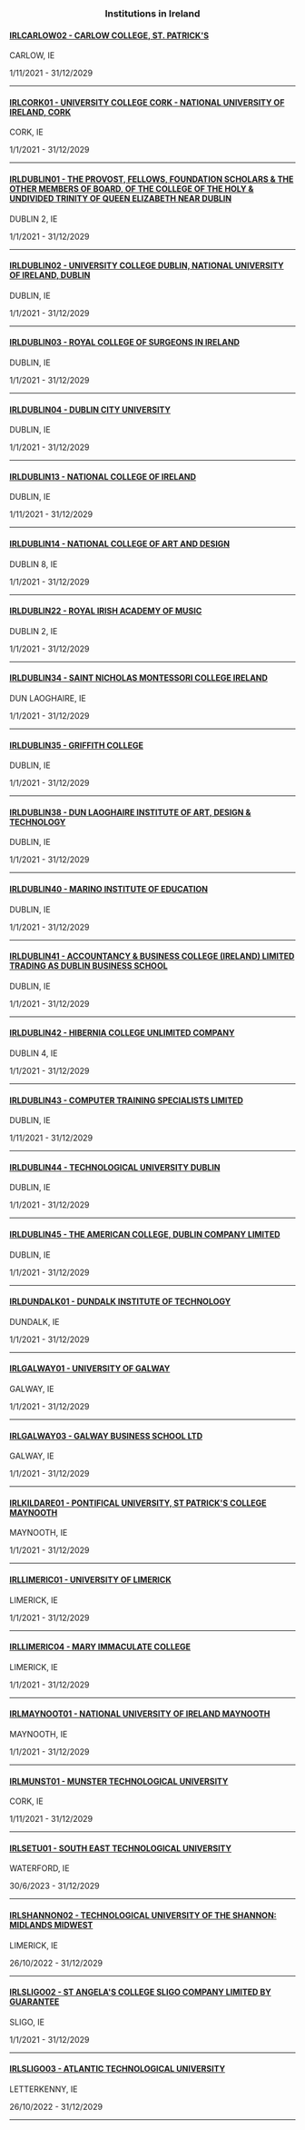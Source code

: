 <h3 align="center">Institutions in Ireland</h3>

<h4><a href="//www.carlowcollege.ie">IRLCARLOW02 - CARLOW COLLEGE, ST. PATRICK'S</a></h4>
CARLOW, IE

1/11/2021 - 31/12/2029

---
<h4><a href="//www.ucc.ie">IRLCORK01 - UNIVERSITY COLLEGE CORK - NATIONAL UNIVERSITY OF IRELAND, CORK</a></h4>
CORK, IE

1/1/2021 - 31/12/2029

---
<h4><a href="//www.tcd.ie">IRLDUBLIN01 - THE PROVOST, FELLOWS, FOUNDATION SCHOLARS & THE OTHER MEMBERS OF BOARD, OF THE COLLEGE OF THE HOLY & UNDIVIDED TRINITY OF QUEEN ELIZABETH NEAR DUBLIN</a></h4>
DUBLIN 2, IE

1/1/2021 - 31/12/2029

---
<h4><a href="//www.ucd.ie">IRLDUBLIN02 - UNIVERSITY COLLEGE DUBLIN, NATIONAL UNIVERSITY OF IRELAND, DUBLIN</a></h4>
DUBLIN, IE

1/1/2021 - 31/12/2029

---
<h4><a href="https://www.rcsi.com">IRLDUBLIN03 - ROYAL COLLEGE OF SURGEONS IN IRELAND</a></h4>
DUBLIN, IE

1/1/2021 - 31/12/2029

---
<h4><a href="//www.dcu.ie">IRLDUBLIN04 - DUBLIN CITY UNIVERSITY</a></h4>
DUBLIN, IE

1/1/2021 - 31/12/2029

---
<h4><a href="//www.ncirl.ie">IRLDUBLIN13 - NATIONAL COLLEGE OF IRELAND</a></h4>
DUBLIN, IE

1/11/2021 - 31/12/2029

---
<h4><a href="//www.ncad.ie">IRLDUBLIN14 - NATIONAL COLLEGE OF ART AND DESIGN</a></h4>
DUBLIN 8, IE

1/1/2021 - 31/12/2029

---
<h4><a href="//www.riam.ie">IRLDUBLIN22 - ROYAL IRISH ACADEMY OF MUSIC</a></h4>
DUBLIN 2, IE

1/1/2021 - 31/12/2029

---
<h4><a href="//www.snmci.ie">IRLDUBLIN34 - SAINT NICHOLAS MONTESSORI COLLEGE IRELAND</a></h4>
DUN LAOGHAIRE, IE

1/1/2021 - 31/12/2029

---
<h4><a href="//www.gcd.ie">IRLDUBLIN35 - GRIFFITH COLLEGE</a></h4>
DUBLIN, IE

1/1/2021 - 31/12/2029

---
<h4><a href="//www.iadt.ie">IRLDUBLIN38 - DUN LAOGHAIRE INSTITUTE OF ART, DESIGN & TECHNOLOGY</a></h4>
DUBLIN, IE

1/1/2021 - 31/12/2029

---
<h4><a href="//www.mie.ie">IRLDUBLIN40 - MARINO INSTITUTE OF EDUCATION</a></h4>
DUBLIN, IE

1/1/2021 - 31/12/2029

---
<h4><a href="//www.dbs.ie">IRLDUBLIN41 - ACCOUNTANCY & BUSINESS COLLEGE (IRELAND) LIMITED TRADING AS DUBLIN BUSINESS SCHOOL</a></h4>
DUBLIN, IE

1/1/2021 - 31/12/2029

---
<h4><a href="//www.hiberniacollege.com">IRLDUBLIN42 - HIBERNIA COLLEGE UNLIMITED COMPANY</a></h4>
DUBLIN 4, IE

1/1/2021 - 31/12/2029

---
<h4><a href="https://dorset.ie/">IRLDUBLIN43 - COMPUTER TRAINING SPECIALISTS LIMITED</a></h4>
DUBLIN, IE

1/11/2021 - 31/12/2029

---
<h4><a href="//www.tudublin.ie">IRLDUBLIN44 - TECHNOLOGICAL UNIVERSITY DUBLIN</a></h4>
DUBLIN, IE

1/1/2021 - 31/12/2029

---
<h4><a href="//www.iamu.edu">IRLDUBLIN45 - THE AMERICAN COLLEGE, DUBLIN COMPANY LIMITED</a></h4>
DUBLIN, IE

1/1/2021 - 31/12/2029

---
<h4><a href="//www.dkit.ie">IRLDUNDALK01 - DUNDALK INSTITUTE OF TECHNOLOGY</a></h4>
DUNDALK, IE

1/1/2021 - 31/12/2029

---
<h4><a href="//www.universityofgalway.ie/">IRLGALWAY01 - UNIVERSITY OF GALWAY</a></h4>
GALWAY, IE

1/1/2021 - 31/12/2029

---
<h4><a href="//www.galwaybusinessschool.ie">IRLGALWAY03 - GALWAY BUSINESS SCHOOL LTD</a></h4>
GALWAY, IE

1/1/2021 - 31/12/2029

---
<h4><a href="//www.maynoothcollege.ie">IRLKILDARE01 - PONTIFICAL UNIVERSITY, ST PATRICK'S COLLEGE MAYNOOTH</a></h4>
MAYNOOTH, IE

1/1/2021 - 31/12/2029

---
<h4><a href="//www.ul.ie">IRLLIMERIC01 - UNIVERSITY OF LIMERICK</a></h4>
LIMERICK, IE

1/1/2021 - 31/12/2029

---
<h4><a href="//www.mic.ul.ie">IRLLIMERIC04 - MARY IMMACULATE COLLEGE</a></h4>
LIMERICK, IE

1/1/2021 - 31/12/2029

---
<h4><a href="https://www.maynoothuniversity.ie/">IRLMAYNOOT01 - NATIONAL UNIVERSITY OF IRELAND MAYNOOTH</a></h4>
MAYNOOTH, IE

1/1/2021 - 31/12/2029

---
<h4><a href="https://www.mtu.ie/">IRLMUNST01 - MUNSTER TECHNOLOGICAL UNIVERSITY</a></h4>
CORK, IE

1/11/2021 - 31/12/2029

---
<h4><a href="https://www.setu.ie/">IRLSETU01 - SOUTH EAST TECHNOLOGICAL UNIVERSITY</a></h4>
WATERFORD, IE

30/6/2023 - 31/12/2029

---
<h4><a href="//www.tus.ie">IRLSHANNON02 - TECHNOLOGICAL UNIVERSITY OF THE SHANNON: MIDLANDS MIDWEST</a></h4>
LIMERICK, IE

26/10/2022 - 31/12/2029

---
<h4><a href="//www.atu.ie">IRLSLIGO02 - ST ANGELA'S COLLEGE SLIGO COMPANY LIMITED BY GUARANTEE</a></h4>
SLIGO, IE

1/1/2021 - 31/12/2029

---
<h4><a href="https://www.atu.ie/">IRLSLIGO03 - ATLANTIC TECHNOLOGICAL UNIVERSITY</a></h4>
LETTERKENNY, IE

26/10/2022 - 31/12/2029

---